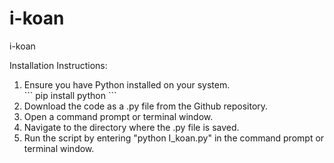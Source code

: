 # i-koan
i-koan


Installation Instructions:
<ol>
  <li>Ensure you have Python installed on your system.</li>
      ``` pip install python ```
  <li>Download the code as a .py file from the Github repository.</li>
  <li>Open a command prompt or terminal window.</li>
  <li>Navigate to the directory where the .py file is saved.</li>
  <li>Run the script by entering "python I_koan.py" in the command prompt or terminal window.</li>
</ol>    
